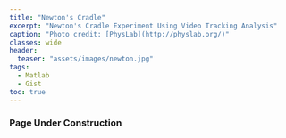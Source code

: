 ```yaml
---
title: "Newton's Cradle"
excerpt: "Newton's Cradle Experiment Using Video Tracking Analysis"
caption: "Photo credit: [PhysLab](http://physlab.org/)"
classes: wide
header:
  teaser: "assets/images/newton.jpg"
tags:
  - Matlab
  - Gist
toc: true
---
```


### Page Under Construction
